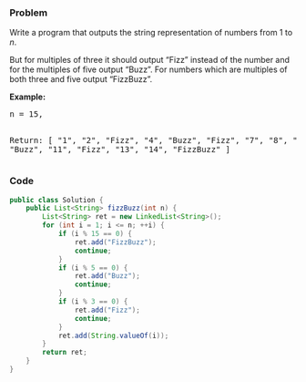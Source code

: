 ### Problem
<p>Write a program that outputs the string representation of numbers from 1 to <i>n</i>.</p>

<p>But for multiples of three it should output “Fizz” instead of the number and for the multiples of five output “Buzz”. For numbers which are multiples of both three and five output “FizzBuzz”.</p>

<p><b>Example:</b>
<pre>
n = 15,

Return:
[
    "1",
    "2",
    "Fizz",
    "4",
    "Buzz",
    "Fizz",
    "7",
    "8",
    "Fizz",
    "Buzz",
    "11",
    "Fizz",
    "13",
    "14",
    "FizzBuzz"
]
</pre>
</p>

### Code
```java
public class Solution {
    public List<String> fizzBuzz(int n) {
        List<String> ret = new LinkedList<String>();
        for (int i = 1; i <= n; ++i) {
            if (i % 15 == 0) {
                ret.add("FizzBuzz");
                continue;
            }
            if (i % 5 == 0) {
                ret.add("Buzz");
                continue;
            }
            if (i % 3 == 0) {
                ret.add("Fizz");
                continue;
            }
            ret.add(String.valueOf(i));
        }
        return ret;
    }
}
```
